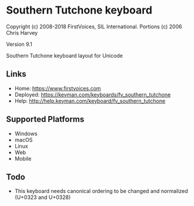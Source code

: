 Southern Tutchone keyboard
======================

Copyright (c) 2008-2018 FirstVoices, SIL International. Portions (c) 2006 Chris Harvey

Version 9.1

Southern Tutchone keyboard layout for Unicode

Links
-----

 * Home:     <https://www.firstvoices.com>
 * Deployed: <https://keyman.com/keyboards/fv_southern_tutchone>
 * Help:     <http://help.keyman.com/keyboard/fv_southern_tutchone>
 
Supported Platforms
-------------------

 * Windows
 * macOS
 * Linux
 * Web
 * Mobile

Todo
----

 * This keyboard needs canonical ordering to be changed and normalized (U+0323 and U+0328)